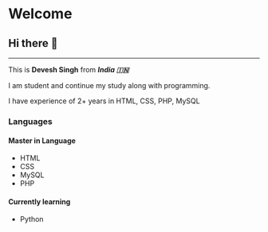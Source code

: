 # Welcome
## Hi there 👋 
_________________
This is **Devesh Singh** from ***India 🇮🇳***

I am student and continue my study along with programming.

I have experience of 2+ years in HTML, CSS, PHP, MySQL

### Languages
#### Master in Language
- HTML
- CSS
- MySQL
- PHP

#### Currently learning
- Python
<!--
**devesh7272/devesh7272** is a ✨ _special_ ✨ repository because its `README.md` (this file) appears on your GitHub profile.

Here are some ideas to get you started:

- 🔭 I’m currently working on ...
- 🌱 I’m currently learning ...
- 👯 I’m looking to collaborate on ...
- 🤔 I’m looking for help with ...
- 💬 Ask me about ...
- 📫 How to reach me: ...
- 😄 Pronouns: ...
- ⚡ Fun fact: ...
-->
